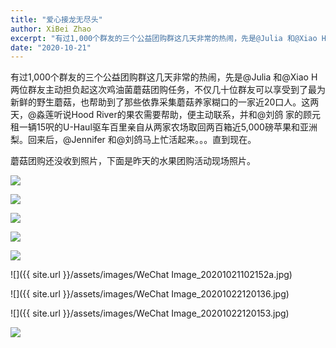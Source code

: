 ```yaml
---
title: "爱心接龙无尽头"
author: XiBei Zhao
excerpt: "有过1,000个群友的三个公益团购群这几天非常的热闹，先是@Julia 和@Xiao H两位群友主动担负起这次鸡油菌蘑菇团购任务，不仅几十位群友可以享受到了最为新鲜的野生蘑菇，也帮助到了那些依靠采集蘑菇养家糊口的一家近20口人。这两天，@淼莲听说Hood River的果农需要帮助，便主动联系，并和@刘鸽 家的顾元租一辆15呎的U-Haul驱车百里亲自从两家农场取回两百箱近5,000磅苹果和亚洲梨。"
date: "2020-10-21"
---
```


有过1,000个群友的三个公益团购群这几天非常的热闹，先是@Julia 和@Xiao H两位群友主动担负起这次鸡油菌蘑菇团购任务，不仅几十位群友可以享受到了最为新鲜的野生蘑菇，也帮助到了那些依靠采集蘑菇养家糊口的一家近20口人。这两天，@淼莲听说Hood River的果农需要帮助，便主动联系，并和@刘鸽 家的顾元租一辆15呎的U-Haul驱车百里亲自从两家农场取回两百箱近5,000磅苹果和亚洲梨。回来后，@Jennifer 和@刘鸽马上忙活起来。。。直到现在。

蘑菇团购还没收到照片，下面是昨天的水果团购活动现场照片。


![](https://res.cloudinary.com/dhngj18do/image/upload/f_auto,q_auto/v1/images/P1550429)

![](https://res.cloudinary.com/dhngj18do/image/upload/f_auto,q_auto/v1/images/P1550434)

![](https://res.cloudinary.com/dhngj18do/image/upload/f_auto,q_auto/v1/images/P1550435)

![](https://res.cloudinary.com/dhngj18do/image/upload/f_auto,q_auto/v1/images/P1550440)

![](https://res.cloudinary.com/dhngj18do/image/upload/f_auto,q_auto/v1/images/P1550452)

![]({{ site.url }}/assets/images/WeChat Image_20201021102152a.jpg)

![]({{ site.url }}/assets/images/WeChat Image_20201022120136.jpg)

![]({{ site.url }}/assets/images/WeChat Image_20201022120153.jpg)

![](https://res.cloudinary.com/dhngj18do/image/upload/f_auto,q_auto/v1/images/orderlist_20201021)
